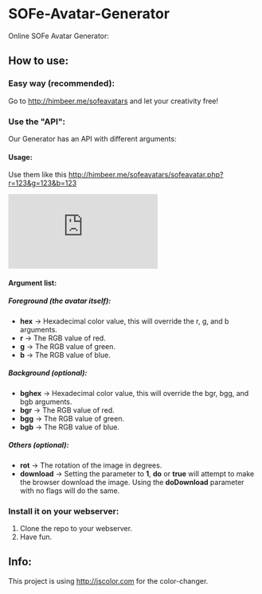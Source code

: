# SOFe-Avatar-Generator
Online SOFe Avatar Generator:

## How to use:

### Easy way (recommended):
Go to http://himbeer.me/sofeavatars and let your creativity free!

### Use the "API":
Our Generator has an API with different arguments:

#### Usage:
Use them like this http://himbeer.me/sofeavatars/sofeavatar.php?r=123&g=123&b=123


![An Example Image](http://himbeer.me/sofeavatars/sofeavatar.php?r=123&g=123&b=123)


#### Argument list:

##### Foreground (the avatar itself):
* **hex** → Hexadecimal color value, this will override the r, g, and b arguments.
* **r** → The RGB value of red.
* **g** → The RGB value of green.
* **b** → The RGB value of blue.

##### Background (optional):
* **bghex** → Hexadecimal color value, this will override the bgr, bgg, and bgb arguments.
* **bgr** → The RGB value of red.
* **bgg** → The RGB value of green.
* **bgb** → The RGB value of blue.

##### Others (optional):
* **rot** → The rotation of the image in degrees.
* **download** → Setting the parameter to **1**, **do** or **true** will attempt to make the browser download the image. Using  the **doDownload** parameter with no flags will do the same.

### Install it on your webserver:
1. Clone the repo to your webserver.
2. Have fun.

## Info:
This project is using http://jscolor.com for the color-changer.
